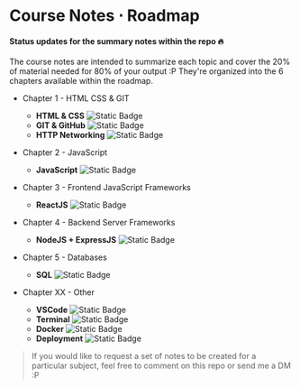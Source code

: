 # Course Notes ⋅ Roadmap

#### **Status** updates for the summary notes within the repo 🔥

The course notes are intended to summarize each topic and cover the 20% of material needed for 80% of your output :P They're organized into the 6 chapters available within the roadmap.

* Chapter 1 - HTML CSS & GIT
    - **HTML & CSS** ![Static Badge](https://img.shields.io/badge/complete-34d399)
    - **GIT & GitHub** ![Static Badge](https://img.shields.io/badge/complete-34d399)
    - **HTTP Networking** ![Static Badge](https://img.shields.io/badge/in%20progress-fcd34d)

* Chapter 2 - JavaScript
    - **JavaScript** ![Static Badge](https://img.shields.io/badge/complete-34d399)

* Chapter 3 - Frontend JavaScript Frameworks
    - **ReactJS** ![Static Badge](https://img.shields.io/badge/in%20progress-fcd34d)

* Chapter 4 - Backend Server Frameworks
    - **NodeJS + ExpressJS** ![Static Badge](https://img.shields.io/badge/not%20started-cbd5e1)

* Chapter 5 - Databases
    - **SQL** ![Static Badge](https://img.shields.io/badge/not%20started-cbd5e1)

* Chapter XX - Other
    - **VSCode** ![Static Badge](https://img.shields.io/badge/in%20progress-fcd34d)
    - **Terminal** ![Static Badge](https://img.shields.io/badge/not%20started-cbd5e1)
    - **Docker** ![Static Badge](https://img.shields.io/badge/not%20started-cbd5e1)
    - **Deployment** ![Static Badge](https://img.shields.io/badge/not%20started-cbd5e1)

> If you would like to request a set of notes to be created for a particular subject, feel free to comment on this repo or send me a DM :P
